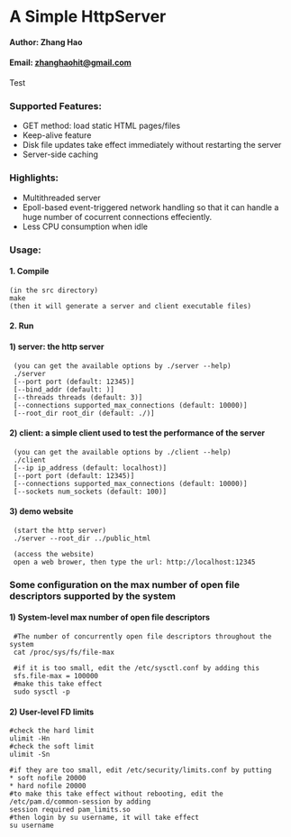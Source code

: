 # A Simple HttpServer
#### Author: Zhang Hao
#### Email: zhanghaohit@gmail.com

Test

### Supported Features:
+ GET method: load static HTML pages/files
+ Keep-alive feature
+ Disk file updates take effect immediately without restarting the server
+ Server-side caching

### Highlights:
+ Multithreaded server
+ Epoll-based event-triggered network handling so that it can handle a huge number of cocurrent connections effeciently.
+ Less CPU consumption when idle

### Usage:
#### 1. Compile
    (in the src directory)
    make
    (then it will generate a server and client executable files)
    
#### 2. Run
#### 1) server: the http server
     (you can get the available options by ./server --help)
     ./server
     [--port port (default: 12345)]
     [--bind_addr (default: )]
     [--threads threads (default: 3)]
     [--connections supported_max_connections (default: 10000)]
     [--root_dir root_dir (default: ./)]

#### 2) client: a simple client used to test the performance of the server
     (you can get the available options by ./client --help)
     ./client
     [--ip ip_address (default: localhost)]
     [--port port (default: 12345)]
     [--connections supported_max_connections (default: 10000)]
     [--sockets num_sockets (default: 100)]
  
#### 3) demo website
     (start the http server)
     ./server --root_dir ../public_html
     
     (access the website)
     open a web brower, then type the url: http://localhost:12345
     
 ### Some configuration on the max number of open file descriptors supported by the system
 #### 1) System-level max number of open file descriptors
     #The number of concurrently open file descriptors throughout the system
     cat /proc/sys/fs/file-max
     
     #if it is too small, edit the /etc/sysctl.conf by adding this
     sfs.file-max = 100000
     #make this take effect
     sudo sysctl -p
#### 2) User-level FD limits
    #check the hard limit
    ulimit -Hn
    #check the soft limit
    ulimit -Sn
    
    #if they are too small, edit /etc/security/limits.conf by putting 
    * soft nofile 20000
    * hard nofile 20000
    #to make this take effect without rebooting, edit the /etc/pam.d/common-session by adding
    session required pam_limits.so
    #then login by su username, it will take effect
    su username
     
